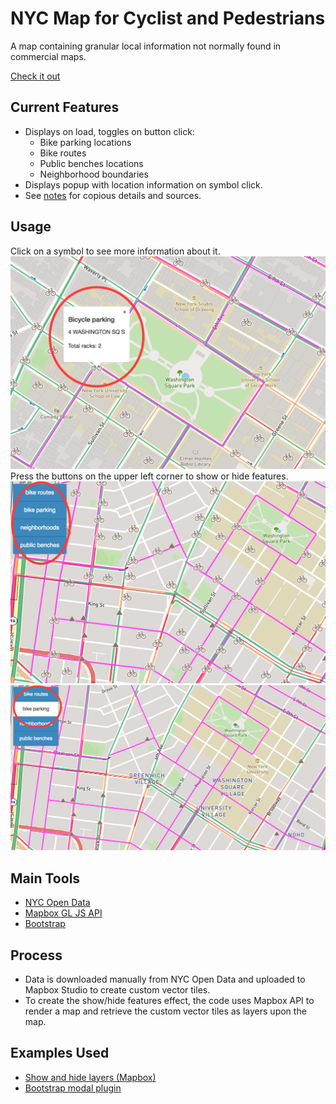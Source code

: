 # NYC Map for Cyclist and Pedestrians
A map containing granular local information not normally found in commercial maps.

[Check it out](https://elainechan.github.io/mapping/)
## Current Features
- Displays on load, toggles on button click:
	- Bike parking locations
	- Bike routes
	- Public benches locations
	- Neighborhood boundaries
- Displays popup with location information on symbol click.
- See [notes](https://github.com/elainechan/mapping/blob/master/notes.md) for copious details and sources.
## Usage
Click on a symbol to see more information about it.
![Popup box](./popup.png)
Press the buttons on the upper left corner to show or hide features.
![Toggle on](./toggle-on.png)
![Toggle off](./toggle-off.png)
## Main Tools
- [NYC Open Data](http://www.nyc.gov/html/dot/html/about/datafeeds.shtml#bikes)
- [Mapbox GL JS API](https://www.mapbox.com/mapbox-gl-js/api/)
- [Bootstrap](https://v4-alpha.getbootstrap.com/components/modal/)
## Process
- Data is downloaded manually from NYC Open Data and uploaded to Mapbox Studio to create custom vector tiles.
- To create the show/hide features effect, the code uses Mapbox API to render a map and retrieve the custom vector tiles as layers upon the map.
## Examples Used
- [Show and hide layers (Mapbox)](https://www.mapbox.com/mapbox-gl-js/example/toggle-layers/)
- [Bootstrap modal plugin](https://www.w3schools.com/bootstrap/bootstrap_modal.asp)
